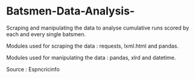 # Batsmen-Data-Analysis-
Scraping and manipulating the data to analyse cumulative  runs scored by each and every single batsmen.


Modules used for scraping the data : requests, lxml.html and pandas.



Modules used for manipulating the data : pandas, xlrd and datetime.

Source : Espncricinfo
